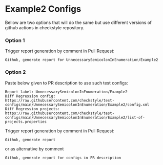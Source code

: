 # Example2 Configs

Bellow are two options that will do the same but use different versions
of github actions in checkstyle repository.


### Option 1
Trigger report generation by comment in Pull Request:
```
Github, generate report for UnnecessarySemicolonInEnumeration/Example2
```

### Option 2

Paste below given to PR description to use such test configs:
```
Report label: UnnecessarySemicolonInEnumeration/Example2
Diff Regression config: https://raw.githubusercontent.com/checkstyle/test-configs/main/UnnecessarySemicolonInEnumeration/Example2/config.xml
Diff Regression projects: https://raw.githubusercontent.com/checkstyle/test-configs/main/UnnecessarySemicolonInEnumeration/Example2/list-of-projects.properties
```

Trigger report generation by comment in Pull Request:
```
Github, generate report
```
or as alternative by comment
```
Github, generate report for configs in PR description
```
